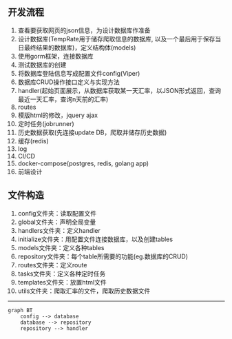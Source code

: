 ## 开发流程

1. 查看要获取网页的json信息，为设计数据库作准备
2. 设计数据库(TempRate用于储存爬取信息的数据库, 以及一个最后用于保存当日最终结果的数据库)，定义结构体(models)
3. 使用gorm框架，连接数据库
4. 测试数据库的创建
5. 将数据库登陆信息写成配置文件config(Viper)
6. 数据库CRUD操作接口定义与实现方法
7. handler(起始页面展示，从数据库获取某一天汇率，以JSON形式返回，查询最近一天汇率，查询n天前的汇率)
8. routes
9. 模版html的修改，jquery ajax
10. 定时任务(jobrunner)
11. 历史数据获取(先连接update DB，爬取并储存历史数据)
12. 缓存(redis)
13. log
14. CI/CD
15. docker-compose(postgres, redis, golang app)
16. 前端设计

## 文件构造

1. config文件夹：读取配置文件
2. global文件夹：声明全局变量
3. handlers文件夹：定义handler
4. initialize文件夹：用配置文件连接数据库，以及创建tables
5. models文件夹：定义各种tables
6. repository文件夹：每个table所需要的功能(eg.数据库的CRUD)
7. routes文件夹：定义route
8. tasks文件夹：定义各种定时任务
9. templates文件夹：放置html文件
10. utils文件夹：爬取汇率的文件，爬取历史数据文件

- - -

```mermaid
graph BT
    config --> database
    database --> repository
    repository --> handler
```
